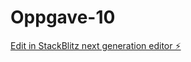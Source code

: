 # Oppgave-10

[Edit in StackBlitz next generation editor ⚡️](https://stackblitz.com/~/github.com/Enforsix/Oppgave-10)